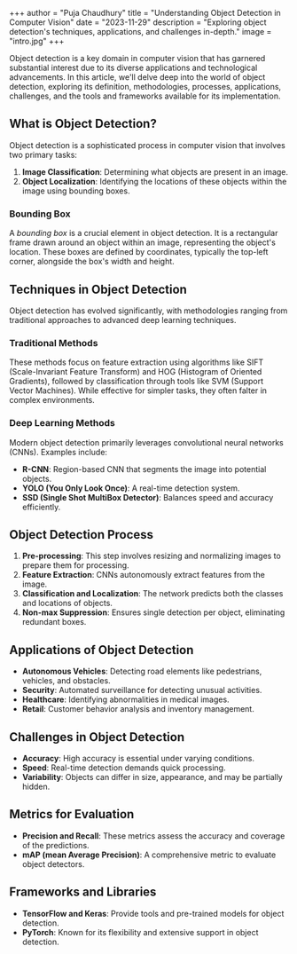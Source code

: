 +++
author = "Puja Chaudhury"
title = "Understanding Object Detection in Computer Vision"
date = "2023-11-29"
description = "Exploring object detection's techniques, applications, and challenges in-depth."
image = "intro.jpg"
+++

Object detection is a key domain in computer vision that has garnered substantial interest due to its diverse applications and technological advancements. In this article, we'll delve deep into the world of object detection, exploring its definition, methodologies, processes, applications, challenges, and the tools and frameworks available for its implementation.

## What is Object Detection?

Object detection is a sophisticated process in computer vision that involves two primary tasks:

1. **Image Classification**: Determining what objects are present in an image.
2. **Object Localization**: Identifying the locations of these objects within the image using bounding boxes.

### Bounding Box
A *bounding box* is a crucial element in object detection. It is a rectangular frame drawn around an object within an image, representing the object's location. These boxes are defined by coordinates, typically the top-left corner, alongside the box's width and height.

## Techniques in Object Detection

Object detection has evolved significantly, with methodologies ranging from traditional approaches to advanced deep learning techniques.

### Traditional Methods
These methods focus on feature extraction using algorithms like SIFT (Scale-Invariant Feature Transform) and HOG (Histogram of Oriented Gradients), followed by classification through tools like SVM (Support Vector Machines). While effective for simpler tasks, they often falter in complex environments.

### Deep Learning Methods
Modern object detection primarily leverages convolutional neural networks (CNNs). Examples include:

- **R-CNN**: Region-based CNN that segments the image into potential objects.
- **YOLO (You Only Look Once)**: A real-time detection system.
- **SSD (Single Shot MultiBox Detector)**: Balances speed and accuracy efficiently.

## Object Detection Process

1. **Pre-processing**: This step involves resizing and normalizing images to prepare them for processing.
2. **Feature Extraction**: CNNs autonomously extract features from the image.
3. **Classification and Localization**: The network predicts both the classes and locations of objects.
4. **Non-max Suppression**: Ensures single detection per object, eliminating redundant boxes.

## Applications of Object Detection

- **Autonomous Vehicles**: Detecting road elements like pedestrians, vehicles, and obstacles.
- **Security**: Automated surveillance for detecting unusual activities.
- **Healthcare**: Identifying abnormalities in medical images.
- **Retail**: Customer behavior analysis and inventory management.

## Challenges in Object Detection

- **Accuracy**: High accuracy is essential under varying conditions.
- **Speed**: Real-time detection demands quick processing.
- **Variability**: Objects can differ in size, appearance, and may be partially hidden.

## Metrics for Evaluation

- **Precision and Recall**: These metrics assess the accuracy and coverage of the predictions.
- **mAP (mean Average Precision)**: A comprehensive metric to evaluate object detectors.

## Frameworks and Libraries

- **TensorFlow and Keras**: Provide tools and pre-trained models for object detection.
- **PyTorch**: Known for its flexibility and extensive support in object detection.
